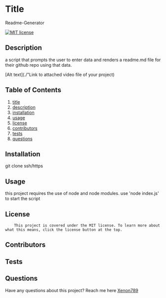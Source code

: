 # Title
Readme-Generator

[![MIT license](https://img.shields.io/badge/license-MIT-blue.svg)](https://lbesson.mit-license.org/)
    
## Description
a script that prompts the user to enter data and renders a readme.md file for their github repo using that data. 
    
[Alt text](./"Link to attached video file of your project)
    
## Table of Contents
1.  [title](#title)
2.  [description](#description)
3.  [installation](#installation)
4.  [usage](#useage)
5.  [license](#license)
6.  [contributors](#contributors)
7.  [tests](#tests)
8.  [questions](#questions)
    
## Installation
git clone ssh/https
    
## Usage
this project requires the use of node and node modules. use 'node index.js' to start the script
    
## License
        This project is covered under the MIT license. To learn more about what this means, click the license button at the top.
    
## Contributors

    
## Tests 

    
## Questions
Have any questions about this project? Reach me here
[Xenon789](https://github.com/Xenon789)
